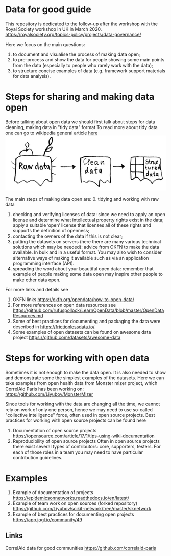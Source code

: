 # Data for good guide
This repository is dedicated to the follow-up after the workshop with the Royal Society workshop in UK in March 2020. 
https://royalsociety.org/topics-policy/projects/data-governance/

Here we focus on the main questions:
1. to document and visualise the process of making data open;
2. to pre-process and show the data for people showing some main points from the data (especially to people who rarely work with the data);
3. to structure concise examples of data (e.g. framework support materials for data analysis).

# Steps for sharing and making data open
Before talking about open data we should first talk about steps for data cleaning, making data in "tidy data" format
To read more about tidy data one can go to wikipedia general article [here](https://en.wikipedia.org/wiki/Tidy_data)
![alt text](https://github.com/Liyubov/data_for_good_guide/blob/master/images_visualisation/datacleaned.png)

The main steps of making data open are: 
0. tidying and working with raw data
1. checking and verifying licenses of data: since we need to apply an open license and determine what intellectual property rights exist in the data; apply a suitable ‘open’ license that licenses all of these rights and supports the definition of openness;
2. contacting the owners of the data if this is not clear;
3. putting the datasets on servers (here there are many various technical solutions which may be needed): advice from OKFN to make the data available. In bulk and in a useful format. You may also wish to consider alternative ways of making it available such as via an application programming interface (API).
4. spreading the word about your beautiful open data: remember that example of people making some data open may inspire other people to make other data open.

For more links and details see 
1. OKFN links https://okfn.org/opendata/how-to-open-data/ 
2. For more references on open data resources see https://github.com/rufuspollock/LearnOpenData/blob/master/OpenDataResources.md
3. Some of best practices for documenting and packaging the data were described in https://frictionlessdata.io/ 
4. Some examples of open datasets can be found on awesome data project https://github.com/datasets/awesome-data

# Steps for working with open data
Sometimes it is not enough to make the data open. It is also needed to show and demonstrate some the simplest examples of the datasets. Here we can take examples from open health data from Monster mizer project, which CorrelAid Paris has been working on: 
https://github.com/Liyubov/MonsterMizer

Since tools for working with the data are changing all the time, we cannot rely on work of only one person, hence we may need to use so-called "collective intelligence" force, often used in open source projects. 
Best practices for working with open source projects can be found here 
1. Documentation of open source projects https://opensource.com/article/17/1/tips-using-wiki-documentation
2. Reproducibility of open source projects
Often in open source projects there exist several types of contributors: 
core, supporters, testers. 
For each of those roles in a team you may need to have particular contribution guidelines. 

# Examples 
1. Example of documentation of projects https://epidemicsonnetworks.readthedocs.io/en/latest/ 
2. Example of team work on open sources (forked repository) https://github.com/Liyubov/scikit-network/tree/master/sknetwork
3. Example of best practices for documenting open projects https://app.jogl.io/community/49


## Links 
CorrelAid data for good communities https://github.com/correlaid-paris 
